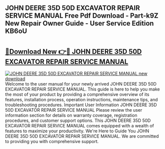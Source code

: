## JOHN DEERE 35D 50D EXCAVATOR REPAIR SERVICE MANUAL Free Pdf Download - Part-k9Z New Repair Owner Guide - User Service Edition KB6oU

# <h2><a href="http://bc81833.oget.top/?id=JOHN+DEERE+35D+50D+EXCAVATOR+REPAIR+SERVICE+MANUAL">🔗Download New 👉🔴 JOHN DEERE 35D 50D EXCAVATOR REPAIR SERVICE MANUAL</a></h2>

[![JOHN DEERE 35D 50D EXCAVATOR REPAIR SERVICE MANUAL new download](https://i.imgur.com/5g1atiW.png)](http://bc81833.oget.top/?id=JOHN+DEERE+35D+50D+EXCAVATOR+REPAIR+SERVICE+MANUAL)
Welcome to the user manual for your newly arrived JOHN DEERE 35D 50D EXCAVATOR REPAIR SERVICE MANUAL. This guide is here to help you make the most of your product by providing a comprehensive overview of its features, installation process, operation instructions, maintenance tips, and troubleshooting procedures. Important User Information JOHN DEERE 35D 50D EXCAVATOR REPAIR SERVICE MANUAL Please review the user information section for details on warranty coverage, registration procedures, and customer support options. This JOHN DEERE 35D 50D EXCAVATOR REPAIR SERVICE MANUAL comes equipped with a wealth of features to maximize your productivity. We're Here to Guide You JOHN DEERE 35D 50D EXCAVATOR REPAIR SERVICE MANUAL. We are committed to providing you with comprehensive support.
